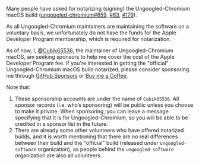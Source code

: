 Many people have asked for notarizing (signing) the Ungoogled-Chromium macOS build ([ungoogled-chromium#859](https://github.com/ungoogled-software/ungoogled-chromium/issues/859), [#63](https://github.com/ungoogled-software/ungoogled-chromium-macos/issues/63), [#179](https://github.com/ungoogled-software/ungoogled-chromium-macos/issues/179)).

As all Ungoogled-Chromium maintainers are maintaining the software on a voluntary basis, we unfortunately do not have the funds for the Apple Developer Program membership, which is required for notarization.

As of now, I, [@Cubik65536](https://github.com/Cubik65536), the maintainer of Ungoogled-Chromium macOS, am seeking sponsors to help me cover the cost of the Apple Developer Program fee. If you're interested in getting the "official" Ungoogled-Chromium macOS build notarized, please consider sponsoring me through [GitHub Sponsors](https://github.com/sponsors/Cubik65536) or [Buy me a Coffee](https://buymeacoffee.com/cubik65536).

Note that:

1. These sponsorship accounts are under the name of `Cubik65536`. All sponsor records (i.e. who’s sponsoring) will be public unless you choose to make it private. When sponsoring, you can leave a message specifying that it is for Ungoogled-Chromium, so you will be able to be credited in a sponsor list in the future.
2. There are already some other volunteers who have offered notarized builds, and it is worth mentioning that there are no real differences between their build and the "official" build (released under `ungoogled-software` organization), as people behind the `ungoogled-software` organization are also all volunteers.
